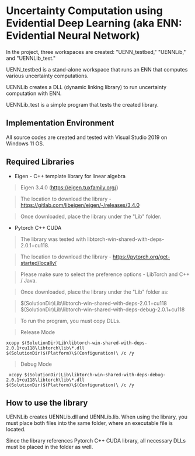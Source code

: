 # Uncertainty Computation using Evidential Deep Learning (aka ENN: Evidential Neural Network)

In the project, three workspaces are created: "UENN_testbed," "UENNLib," and "UENNLib_test." 

UENN_testbed is a stand-alone workspace that runs an ENN that computes various uncertainty computations.

UENNLib creates a DLL (dynamic linking library) to run uncertainty computation with ENN. 

UENNLib_test is a simple program that tests the created library.

## Implementation Environment

All source codes are created and tested with Visual Studio 2019 on Windows 11 OS.


## Required Libraries

* Eigen - C++ template library for linear algebra

> Eigen 3.4.0 (https://eigen.tuxfamily.org/)

> The location to download the library - https://gitlab.com/libeigen/eigen/-/releases/3.4.0

> Once downloaded, place the library under the "Lib" folder.



* Pytorch C++ CUDA


> The library was tested with libtorch-win-shared-with-deps-2.0.1+cu118.

> The location to download the library - https://pytorch.org/get-started/locally/

> Please make sure to select the preference options - LibTorch and C++ / Java.

> Once downloaded, place the library under the "Lib" folder as:

> $(SolutionDir)Lib\libtorch-win-shared-with-deps-2.0.1+cu118
> $(SolutionDir)Lib\libtorch-win-shared-with-deps-debug-2.0.1+cu118

> To run the program, you must copy DLLs. 


> Release Mode

```
xcopy $(SolutionDir)Lib\libtorch-win-shared-with-deps-2.0.1+cu118\libtorch\lib\*.dll $(SolutionDir)$(Platform)\$(Configuration)\ /c /y
```

> Debug Mode

```
 xcopy $(SolutionDir)Lib\libtorch-win-shared-with-deps-debug-2.0.1+cu118\libtorch\lib\*.dll $(SolutionDir)$(Platform)\$(Configuration)\ /c /y
```

## How to use the library

UENNLib creates UENNLib.dll and UENNLib.lib. When using the library, you must place both files into the same folder, where an executable file is located. 

Since the library references Pytorch C++ CUDA library, all necessary DLLs must be placed in the folder as well. 



